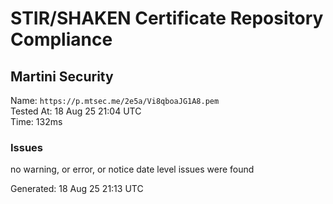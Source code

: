 # STIR/SHAKEN Certificate Repository Compliance

## Martini Security

Name: `https://p.mtsec.me/2e5a/Vi8qboaJG1A8.pem`\
Tested At: 18 Aug 25 21:04 UTC\
Time: 132ms

### Issues

no warning, or error, or notice date level issues were found

Generated: 18 Aug 25 21:13 UTC